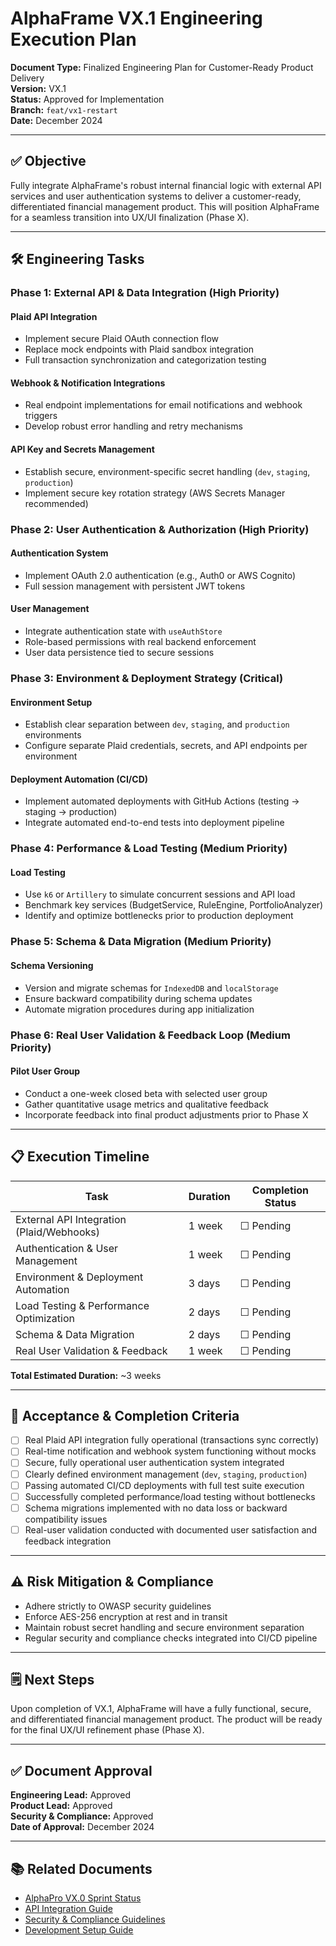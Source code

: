 # AlphaFrame VX.1 Engineering Execution Plan

**Document Type:** Finalized Engineering Plan for Customer-Ready Product Delivery  
**Version:** VX.1  
**Status:** Approved for Implementation  
**Branch:** `feat/vx1-restart`  
**Date:** December 2024

---

## ✅ **Objective**

Fully integrate AlphaFrame's robust internal financial logic with external API services and user authentication systems to deliver a customer-ready, differentiated financial management product. This will position AlphaFrame for a seamless transition into UX/UI finalization (Phase X).

---

## 🛠️ **Engineering Tasks**

### Phase 1: External API & Data Integration (High Priority)

#### **Plaid API Integration**
- Implement secure Plaid OAuth connection flow
- Replace mock endpoints with Plaid sandbox integration
- Full transaction synchronization and categorization testing

#### **Webhook & Notification Integrations**
- Real endpoint implementations for email notifications and webhook triggers
- Develop robust error handling and retry mechanisms

#### **API Key and Secrets Management**
- Establish secure, environment-specific secret handling (`dev`, `staging`, `production`)
- Implement secure key rotation strategy (AWS Secrets Manager recommended)

### Phase 2: User Authentication & Authorization (High Priority)

#### **Authentication System**
- Implement OAuth 2.0 authentication (e.g., Auth0 or AWS Cognito)
- Full session management with persistent JWT tokens

#### **User Management**
- Integrate authentication state with `useAuthStore`
- Role-based permissions with real backend enforcement
- User data persistence tied to secure sessions

### Phase 3: Environment & Deployment Strategy (Critical)

#### **Environment Setup**
- Establish clear separation between `dev`, `staging`, and `production` environments
- Configure separate Plaid credentials, secrets, and API endpoints per environment

#### **Deployment Automation (CI/CD)**
- Implement automated deployments with GitHub Actions (testing → staging → production)
- Integrate automated end-to-end tests into deployment pipeline

### Phase 4: Performance & Load Testing (Medium Priority)

#### **Load Testing**
- Use `k6` or `Artillery` to simulate concurrent sessions and API load
- Benchmark key services (BudgetService, RuleEngine, PortfolioAnalyzer)
- Identify and optimize bottlenecks prior to production deployment

### Phase 5: Schema & Data Migration (Medium Priority)

#### **Schema Versioning**
- Version and migrate schemas for `IndexedDB` and `localStorage`
- Ensure backward compatibility during schema updates
- Automate migration procedures during app initialization

### Phase 6: Real User Validation & Feedback Loop (Medium Priority)

#### **Pilot User Group**
- Conduct a one-week closed beta with selected user group
- Gather quantitative usage metrics and qualitative feedback
- Incorporate feedback into final product adjustments prior to Phase X

---

## 📋 **Execution Timeline**

| Task                                      | Duration | Completion Status |
| ----------------------------------------- | -------- | ----------------- |
| External API Integration (Plaid/Webhooks) | 1 week   | ☐ Pending         |
| Authentication & User Management          | 1 week   | ☐ Pending         |
| Environment & Deployment Automation       | 3 days   | ☐ Pending         |
| Load Testing & Performance Optimization   | 2 days   | ☐ Pending         |
| Schema & Data Migration                   | 2 days   | ☐ Pending         |
| Real User Validation & Feedback           | 1 week   | ☐ Pending         |

**Total Estimated Duration:** ~3 weeks

---

## 🎯 **Acceptance & Completion Criteria**

- [ ] Real Plaid API integration fully operational (transactions sync correctly)
- [ ] Real-time notification and webhook system functioning without mocks
- [ ] Secure, fully operational user authentication system integrated
- [ ] Clearly defined environment management (`dev`, `staging`, `production`)
- [ ] Passing automated CI/CD deployments with full test suite execution
- [ ] Successfully completed performance/load testing without bottlenecks
- [ ] Schema migrations implemented with no data loss or backward compatibility issues
- [ ] Real-user validation conducted with documented user satisfaction and feedback integration

---

## ⚠️ **Risk Mitigation & Compliance**

- Adhere strictly to OWASP security guidelines
- Enforce AES-256 encryption at rest and in transit
- Maintain robust secret handling and secure environment separation
- Regular security and compliance checks integrated into CI/CD pipeline

---

## 🗒️ **Next Steps**

Upon completion of VX.1, AlphaFrame will have a fully functional, secure, and differentiated financial management product. The product will be ready for the final UX/UI refinement phase (Phase X).

---

## ✅ **Document Approval**

**Engineering Lead:** Approved  
**Product Lead:** Approved  
**Security & Compliance:** Approved  
**Date of Approval:** December 2024

---

## 📚 **Related Documents**

- [AlphaPro VX.0 Sprint Status](./docs/AlphaPro_VX.0.md)
- [API Integration Guide](./API_INTEGRATION.md)
- [Security & Compliance Guidelines](./SECURITY_PERFORMANCE_TODO.md)
- [Development Setup Guide](./DEVELOPMENT.md) 